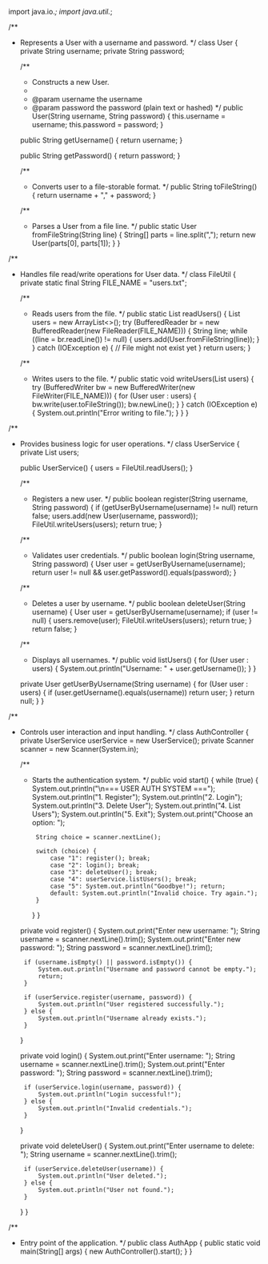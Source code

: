 import java.io.*;
import java.util.*;

/**
 * Represents a User with a username and password.
 */
class User {
    private String username;
    private String password;

    /**
     * Constructs a new User.
     *
     * @param username the username
     * @param password the password (plain text or hashed)
     */
    public User(String username, String password) {
        this.username = username;
        this.password = password;
    }

    public String getUsername() {
        return username;
    }

    public String getPassword() {
        return password;
    }

    /**
     * Converts user to a file-storable format.
     */
    public String toFileString() {
        return username + "," + password;
    }

    /**
     * Parses a User from a file line.
     */
    public static User fromFileString(String line) {
        String[] parts = line.split(",");
        return new User(parts[0], parts[1]);
    }
}


/**
 * Handles file read/write operations for User data.
 */
class FileUtil {
    private static final String FILE_NAME = "users.txt";

    /**
     * Reads users from the file.
     */
    public static List<User> readUsers() {
        List<User> users = new ArrayList<>();
        try (BufferedReader br = new BufferedReader(new FileReader(FILE_NAME))) {
            String line;
            while ((line = br.readLine()) != null) {
                users.add(User.fromFileString(line));
            }
        } catch (IOException e) {
            // File might not exist yet
        }
        return users;
    }

    /**
     * Writes users to the file.
     */
    public static void writeUsers(List<User> users) {
        try (BufferedWriter bw = new BufferedWriter(new FileWriter(FILE_NAME))) {
            for (User user : users) {
                bw.write(user.toFileString());
                bw.newLine();
            }
        } catch (IOException e) {
            System.out.println("Error writing to file.");
        }
    }
}


/**
 * Provides business logic for user operations.
 */
class UserService {
    private List<User> users;

    public UserService() {
        users = FileUtil.readUsers();
    }

    /**
     * Registers a new user.
     */
    public boolean register(String username, String password) {
        if (getUserByUsername(username) != null) return false;
        users.add(new User(username, password));
        FileUtil.writeUsers(users);
        return true;
    }

    /**
     * Validates user credentials.
     */
    public boolean login(String username, String password) {
        User user = getUserByUsername(username);
        return user != null && user.getPassword().equals(password);
    }

    /**
     * Deletes a user by username.
     */
    public boolean deleteUser(String username) {
        User user = getUserByUsername(username);
        if (user != null) {
            users.remove(user);
            FileUtil.writeUsers(users);
            return true;
        }
        return false;
    }

    /**
     * Displays all usernames.
     */
    public void listUsers() {
        for (User user : users) {
            System.out.println("Username: " + user.getUsername());
        }
    }

    private User getUserByUsername(String username) {
        for (User user : users) {
            if (user.getUsername().equals(username)) return user;
        }
        return null;
    }
}


/**
 * Controls user interaction and input handling.
 */
class AuthController {
    private UserService userService = new UserService();
    private Scanner scanner = new Scanner(System.in);

    /**
     * Starts the authentication system.
     */
    public void start() {
        while (true) {
            System.out.println("\n=== USER AUTH SYSTEM ===");
            System.out.println("1. Register");
            System.out.println("2. Login");
            System.out.println("3. Delete User");
            System.out.println("4. List Users");
            System.out.println("5. Exit");
            System.out.print("Choose an option: ");

            String choice = scanner.nextLine();

            switch (choice) {
                case "1": register(); break;
                case "2": login(); break;
                case "3": deleteUser(); break;
                case "4": userService.listUsers(); break;
                case "5": System.out.println("Goodbye!"); return;
                default: System.out.println("Invalid choice. Try again.");
            }
        }
    }

    private void register() {
        System.out.print("Enter new username: ");
        String username = scanner.nextLine().trim();
        System.out.print("Enter new password: ");
        String password = scanner.nextLine().trim();

        if (username.isEmpty() || password.isEmpty()) {
            System.out.println("Username and password cannot be empty.");
            return;
        }

        if (userService.register(username, password)) {
            System.out.println("User registered successfully.");
        } else {
            System.out.println("Username already exists.");
        }
    }

    private void login() {
        System.out.print("Enter username: ");
        String username = scanner.nextLine().trim();
        System.out.print("Enter password: ");
        String password = scanner.nextLine().trim();

        if (userService.login(username, password)) {
            System.out.println("Login successful!");
        } else {
            System.out.println("Invalid credentials.");
        }
    }

    private void deleteUser() {
        System.out.print("Enter username to delete: ");
        String username = scanner.nextLine().trim();

        if (userService.deleteUser(username)) {
            System.out.println("User deleted.");
        } else {
            System.out.println("User not found.");
        }
    }
}


/**
 * Entry point of the application.
 */
public class AuthApp {
    public static void main(String[] args) {
        new AuthController().start();
    }
}

